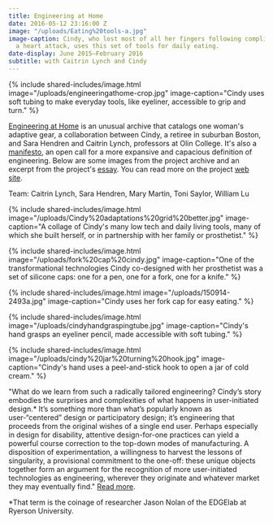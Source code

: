 ```yaml
---
title: Engineering at Home
date: 2016-05-12 23:16:00 Z
image: "/uploads/Eating%20tools-a.jpg"
image-caption: Cindy, who lost most of all her fingers following complications from
  a heart attack, uses this set of tools for daily eating.
date-display: June 2015–February 2016
subtitle: with Caitrin Lynch and Cindy
---
```


{% include shared-includes/image.html
  image="/uploads/engineeringathome-crop.jpg"
  image-caption="Cindy uses soft tubing to make everyday tools, like eyeliner, accessible to grip and turn." %}

[Engineering at Home](http://engineeringathome.org/) is an unusual archive that catalogs one woman's adaptive gear, a collaboration between Cindy, a retiree in suburban Boston, and Sara Hendren and Caitrin Lynch, professors at Olin College. It's also a [manifesto](http://engineeringathome.org/manifesto), an open call for a more expansive and capacious definition of engineering. Below are some images from the project archive and an excerpt from the project's [essay](http://engineeringathome.org/manifesto). You can read more on the project [web site](http://engineeringathome.org/).

Team: Caitrin Lynch, Sara Hendren, Mary Martin, Toni Saylor, William Lu

{% include shared-includes/image.html
  image="/uploads/Cindy%20adaptations%20grid%20better.jpg"
  image-caption="A collage of Cindy's many low tech and daily living tools, many of which she built herself, or in partnership with her family or prosthetist." %}

{% include shared-includes/image.html
  image="/uploads/fork%20cap%20cindy.jpg"
  image-caption="One of the transformational technologies Cindy co-designed with her prosthetist was a set of silicone caps: one for a pen, one for a fork, one for a knife." %}

{% include shared-includes/image.html
  image="/uploads/150914-2493a.jpg"
  image-caption="Cindy uses her fork cap for easy eating." %}

{% include shared-includes/image.html
  image="/uploads/cindyhandgraspingtube.jpg"
  image-caption="Cindy's hand grasps an eyeliner pencil, made accessible with soft tubing." %}

{% include shared-includes/image.html
  image="/uploads/cindy%20jar%20turning%20hook.jpg"
  image-caption="Cindy's hand uses a peel-and-stick hook to open a jar of cold cream." %}

"What do we learn from such a radically tailored engineering? Cindy’s story embodies the surprises and complexities of what happens in user-initiated design.* It’s something more than what’s popularly known as user-“centered” design or participatory design; it’s engineering that proceeds from the original wishes of a single end user. Perhaps especially in design for disability, attentive design-for-one practices can yield a powerful course correction to the top-down modes of manufacturing. A disposition of experimentation, a willingness to harvest the lessons of singularity, a provisional commitment to the one-off: these unique objects together form an argument for the recognition of more user-initiated technologies as engineering, wherever they originate and whatever market they may eventually find." [Read more](http://engineeringathome.org/manifesto).

*That term is the coinage of researcher Jason Nolan of the EDGElab at Ryerson University.


